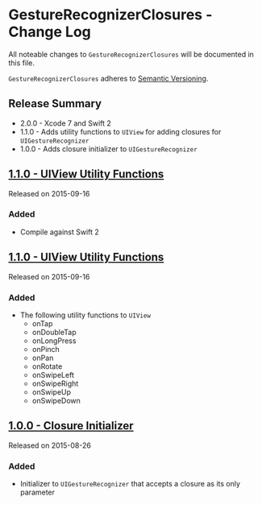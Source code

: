# GestureRecognizerClosures - Change Log

All noteable changes to `GestureRecognizerClosures` will be documented in this file.

`GestureRecognizerClosures` adheres to [Semantic Versioning](http://semver.org/).

## Release Summary
- 2.0.0 - Xcode 7 and Swift 2
- 1.1.0 - Adds utility functions to `UIView` for adding closures for `UIGestureRecognizer`
- 1.0.0 - Adds closure initializer to `UIGestureRecognizer`

## [1.1.0 - UIView Utility Functions](https://github.com/marcbaldwin/GestureRecognizerClosures/releases/tag/2.0.0)
Released on 2015-09-16

### Added
- Compile against Swift 2

## [1.1.0 - UIView Utility Functions](https://github.com/marcbaldwin/GestureRecognizerClosures/releases/tag/1.1.0)
Released on 2015-09-16

### Added
- The following utility functions to `UIView`
  - onTap
  - onDoubleTap
  - onLongPress
  - onPinch
  - onPan
  - onRotate
  - onSwipeLeft
  - onSwipeRight
  - onSwipeUp
  - onSwipeDown

## [1.0.0 - Closure Initializer](https://github.com/marcbaldwin/GestureRecognizerClosures/releases/tag/1.0.0)
Released on 2015-08-26

### Added
- Initializer to `UIGestureRecognizer` that accepts a closure as its only parameter
